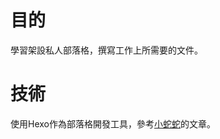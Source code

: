 # 目的

學習架設私人部落格，撰寫工作上所需要的文件。

# 技術

使用Hexo作為部落格開發工具，參考[小蛇蛇](https://yogapan.github.io/2017/08/11/%E7%94%A8Hexo-Github-Pages%E6%90%AD%E5%BB%BA%E5%80%8B%E4%BA%BA%E9%83%A8%E8%90%BD%E6%A0%BC/#more)的文章。
